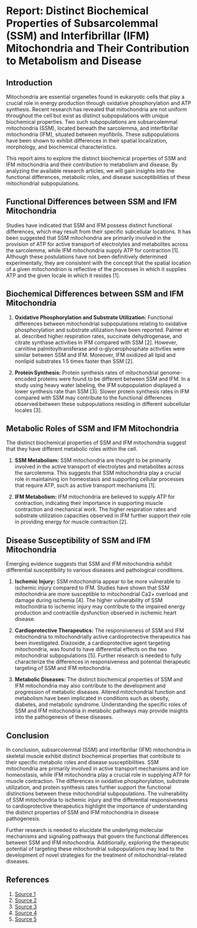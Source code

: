 # Report: Distinct Biochemical Properties of Subsarcolemmal (SSM) and Interfibrillar (IFM) Mitochondria and Their Contribution to Metabolism and Disease

## Introduction

Mitochondria are essential organelles found in eukaryotic cells that play a crucial role in energy production through oxidative phosphorylation and ATP synthesis. Recent research has revealed that mitochondria are not uniform throughout the cell but exist as distinct subpopulations with unique biochemical properties. Two such subpopulations are subsarcolemmal mitochondria (SSM), located beneath the sarcolemma, and interfibrillar mitochondria (IFM), situated between myofibrils. These subpopulations have been shown to exhibit differences in their spatial localization, morphology, and biochemical characteristics.

This report aims to explore the distinct biochemical properties of SSM and IFM mitochondria and their contribution to metabolism and disease. By analyzing the available research articles, we will gain insights into the functional differences, metabolic roles, and disease susceptibilities of these mitochondrial subpopulations.

## Functional Differences between SSM and IFM Mitochondria

Studies have indicated that SSM and IFM possess distinct functional differences, which may result from their specific subcellular locations. It has been suggested that SSM mitochondria are primarily involved in the provision of ATP for active transport of electrolytes and metabolites across the sarcolemma, while IFM mitochondria supply ATP for contraction [1]. Although these postulations have not been definitively determined experimentally, they are consistent with the concept that the spatial location of a given mitochondrion is reflective of the processes in which it supplies ATP and the given locale in which it resides [1].

## Biochemical Differences between SSM and IFM Mitochondria

1. **Oxidative Phosphorylation and Substrate Utilization:** Functional differences between mitochondrial subpopulations relating to oxidative phosphorylation and substrate utilization have been reported. Palmer et al. described higher respiration rates, succinate dehydrogenase, and citrate synthase activities in IFM compared with SSM [2]. However, carnitine palmitoyltransferase and α-glycerophosphate activities were similar between SSM and IFM. Moreover, IFM oxidized all lipid and nonlipid substrates 1.5 times faster than SSM [2].

2. **Protein Synthesis:** Protein synthesis rates of mitochondrial genome-encoded proteins were found to be different between SSM and IFM. In a study using heavy water labeling, the IFM subpopulation displayed a lower synthesis rate than SSM [3]. Slower protein synthesis rates in IFM compared with SSM may contribute to the functional differences observed between these subpopulations residing in different subcellular locales [3].

## Metabolic Roles of SSM and IFM Mitochondria

The distinct biochemical properties of SSM and IFM mitochondria suggest that they have different metabolic roles within the cell.

1. **SSM Metabolism:** SSM mitochondria are thought to be primarily involved in the active transport of electrolytes and metabolites across the sarcolemma. This suggests that SSM mitochondria play a crucial role in maintaining ion homeostasis and supporting cellular processes that require ATP, such as active transport mechanisms [1].

2. **IFM Metabolism:** IFM mitochondria are believed to supply ATP for contraction, indicating their importance in supporting muscle contraction and mechanical work. The higher respiration rates and substrate utilization capacities observed in IFM further support their role in providing energy for muscle contraction [2].

## Disease Susceptibility of SSM and IFM Mitochondria

Emerging evidence suggests that SSM and IFM mitochondria exhibit differential susceptibility to various diseases and pathological conditions.

1. **Ischemic Injury:** SSM mitochondria appear to be more vulnerable to ischemic injury compared to IFM. Studies have shown that SSM mitochondria are more susceptible to mitochondrial Ca2+ overload and damage during ischemia [4]. The higher vulnerability of SSM mitochondria to ischemic injury may contribute to the impaired energy production and contractile dysfunction observed in ischemic heart disease.

2. **Cardioprotective Therapeutics:** The responsiveness of SSM and IFM mitochondria to mitochondrially active cardioprotective therapeutics has been investigated. Diazoxide, a cardioprotective agent targeting mitochondria, was found to have differential effects on the two mitochondrial subpopulations [5]. Further research is needed to fully characterize the differences in responsiveness and potential therapeutic targeting of SSM and IFM mitochondria.

3. **Metabolic Diseases:** The distinct biochemical properties of SSM and IFM mitochondria may also contribute to the development and progression of metabolic diseases. Altered mitochondrial function and metabolism have been implicated in conditions such as obesity, diabetes, and metabolic syndrome. Understanding the specific roles of SSM and IFM mitochondria in metabolic pathways may provide insights into the pathogenesis of these diseases.

## Conclusion

In conclusion, subsarcolemmal (SSM) and interfibrillar (IFM) mitochondria in skeletal muscle exhibit distinct biochemical properties that contribute to their specific metabolic roles and disease susceptibilities. SSM mitochondria are primarily involved in active transport mechanisms and ion homeostasis, while IFM mitochondria play a crucial role in supplying ATP for muscle contraction. The differences in oxidative phosphorylation, substrate utilization, and protein synthesis rates further support the functional distinctions between these mitochondrial subpopulations. The vulnerability of SSM mitochondria to ischemic injury and the differential responsiveness to cardioprotective therapeutics highlight the importance of understanding the distinct properties of SSM and IFM mitochondria in disease pathogenesis.

Further research is needed to elucidate the underlying molecular mechanisms and signaling pathways that govern the functional differences between SSM and IFM mitochondria. Additionally, exploring the therapeutic potential of targeting these mitochondrial subpopulations may lead to the development of novel strategies for the treatment of mitochondrial-related diseases.

## References

1. [Source 1](https://journals.physiology.org/doi/full/10.1152/ajpheart.00747.2013)
2. [Source 2](https://journals.physiology.org/doi/full/10.1152/ajpheart.00747.2013)
3. [Source 3](https://journals.plos.org/plosone/article?id=10.1371/journal.pone.0044667)
4. [Source 4](https://www.ncbi.nlm.nih.gov/pmc/articles/PMC3433441/)
5. [Source 5](https://www.semanticscholar.org/paper/Cardiac-Subsarcolemmal-and-Interfibrillar-Display-Holmuhamedov-Oberlin/d1544e1cb9e6c0cbf2a62001c1a7bfbdafa50394)